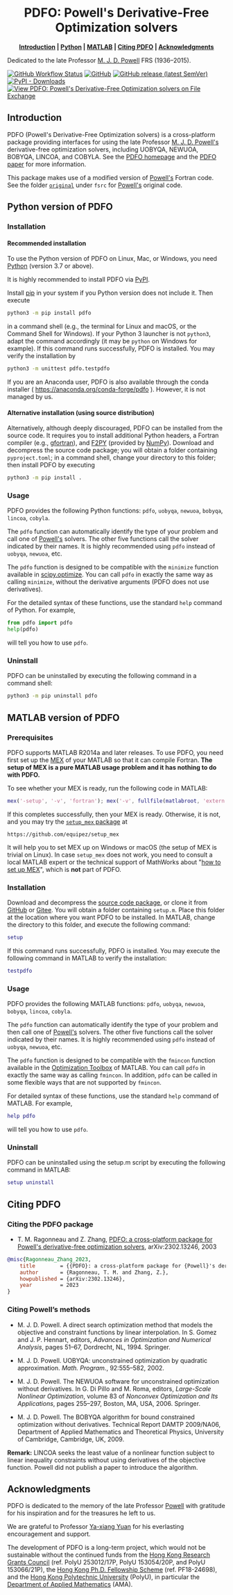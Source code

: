 <h1 align="center">PDFO: Powell's Derivative-Free Optimization solvers</h1>

<p align="center"><b><a href="#introduction">Introduction</a> | <a href="#python-version-of-pdfo">Python</a> | <a href="#matlab-version-of-pdfo">MATLAB</a> | <a href="#citing-pdfo">Citing PDFO</a> | <a href="#acknowledgments">Acknowledgments</a></b></p>

Dedicated to the late Professor [M. J. D. Powell](https://www.zhangzk.net/powell.html) FRS (1936&ndash;2015).

[![GitHub Workflow Status](https://img.shields.io/github/actions/workflow/status/pdfo/pdfo/build.yml?logo=github&style=for-the-badge)](https://github.com/pdfo/pdfo/actions/workflows/build.yml)
[![GitHub](https://img.shields.io/github/license/pdfo/pdfo?logo=github&style=for-the-badge)](https://opensource.org/licenses/BSD-3-Clause/)
[![GitHub release (latest SemVer)](https://img.shields.io/github/v/release/pdfo/pdfo?logo=github&style=for-the-badge)](https://github.com/pdfo/pdfo/releases/)
[![PyPI - Downloads](https://img.shields.io/pypi/dm/pdfo?logo=pypi&style=for-the-badge)](https://pypi.org/project/pdfo/)
[![View PDFO: Powell's Derivative-Free Optimization solvers on File Exchange](https://img.shields.io/badge/MATLAB-File_Exchange-orange?style=for-the-badge)](https://www.mathworks.com/matlabcentral/fileexchange/75195-pdfo-powell-s-derivative-free-optimization-solvers/)

## Introduction

PDFO (Powell's Derivative-Free Optimization solvers) is a cross-platform package
providing interfaces for using the late Professor [M. J. D. Powell's](https://www.zhangzk.net/powell.html)
derivative-free optimization solvers, including UOBYQA, NEWUOA, BOBYQA, LINCOA,
and COBYLA. See the [PDFO homepage](https://www.pdfo.net) and the [PDFO paper](https://arxiv.org/pdf/2302.13246.pdf) for more information.

This package makes use of a modified version of [Powell's](https://www.zhangzk.net/powell.html)
Fortran code. See the folder [`original`](https://github.com/pdfo/pdfo/tree/main/fsrc/original)
under `fsrc` for [Powell's](https://www.zhangzk.net/powell.html) original code.

## Python version of PDFO

### Installation

#### Recommended installation

To use the Python version of PDFO on Linux, Mac, or Windows, you need
[Python](https://www.python.org/) (version 3.7 or above).

It is highly recommended to install PDFO via [PyPI](https://pypi.org).

Install [pip](https://pip.pypa.io/en/stable/installing/) in your system if
you Python version does not include it. Then execute

```bash
python3 -m pip install pdfo
```

in a command shell (e.g., the terminal for Linux and macOS, or the Command
Shell for Windows). If your Python 3 launcher is not `python3`, adapt the
command accordingly (it may be `python` on Windows for example). If this
command runs successfully, PDFO is installed. You may verify the
installation by

```bash
python3 -m unittest pdfo.testpdfo
```

If you are an Anaconda user, PDFO is also available through the conda installer
( https://anaconda.org/conda-forge/pdfo ). However, it is not managed by us.

#### Alternative installation (using source distribution)

Alternatively, although deeply discouraged, PDFO can be installed from the
source code. It requires you to install additional Python headers, a Fortran
compiler (e.g., [gfortran](https://gcc.gnu.org/fortran/)), and
[F2PY](https://numpy.org/doc/stable/f2py/) (provided by
[NumPy](https://numpy.org/)). Download and decompress the source code package;
you will obtain a folder containing `pyproject.toml`; in a command shell,
change your directory to this folder; then install PDFO by executing

```bash
python3 -m pip install .
```

### Usage

PDFO provides the following Python functions:
`pdfo`, `uobyqa`, `newuoa`, `bobyqa`, `lincoa`, `cobyla`.

The `pdfo` function can automatically identify the type of your problem
and call one of [Powell's](https://www.zhangzk.net/powell.html) solvers. The
other five functions call the solver indicated by their names. It is highly
recommended using `pdfo` instead of `uobyqa`, `newuoa`, etc.

The `pdfo` function is designed to be compatible with the `minimize`
function available in [scipy.optimize](https://docs.scipy.org/doc/scipy/reference/optimize.html).
You can call `pdfo` in exactly the same way as calling `minimize`, without the
derivative arguments (PDFO does not use derivatives).

For the detailed syntax of these functions, use the standard `help` command
of Python. For example,

```python
from pdfo import pdfo
help(pdfo)
```

will tell you how to use `pdfo`.

### Uninstall

PDFO can be uninstalled by executing the following command in a command shell:

```bash
python3 -m pip uninstall pdfo
```

## MATLAB version of PDFO

### Prerequisites

PDFO supports MATLAB R2014a and later releases. To use PDFO, you need first
set up the [MEX](https://www.mathworks.com/help/matlab/ref/mex.html) of your
MATLAB so that it can compile Fortran.
**The setup of MEX is a pure MATLAB usage problem and it has nothing to do with PDFO.**

To see whether your MEX is ready, run the following code in MATLAB:

```matlab
mex('-setup', '-v', 'fortran'); mex('-v', fullfile(matlabroot, 'extern', 'examples', 'refbook', 'timestwo.F'));
```

If this completes successfully, then your MEX is ready. Otherwise, it is not, and
you may try the [`setup_mex` package](https://github.com/equipez/setup_mex) at
```
https://github.com/equipez/setup_mex
```
It will help you to set MEX up on Windows or macOS (the setup of MEX is trivial on Linux).
In case `setup_mex` does not work, you need to consult a local MATLAB expert or the technical support of
MathWorks about "[how to set up MEX](https://www.mathworks.com/help/matlab/ref/mex.html)", which is
**not** part of PDFO.

### Installation

Download and decompress the [source code package](https://www.pdfo.net/docs.html#download),
or clone it from [GitHub](https://github.com/pdfo/pdfo) or [Gitee](https://gitee.com/pdfo/pdfo).
You will obtain a folder containing `setup.m`. Place this folder at the location
where you  want PDFO to be installed. In MATLAB, change the directory to this
folder, and execute the following command:

```matlab
setup
```

If this command runs successfully, PDFO is installed. You may execute the
following command in MATLAB to verify the installation:

```matlab
testpdfo
```

### Usage

PDFO provides the following MATLAB functions:
`pdfo`, `uobyqa`, `newuoa`, `bobyqa`, `lincoa`, `cobyla`.

The `pdfo` function can automatically identify the type of your problem
and then call one of [Powell's](https://www.zhangzk.net/powell.html) solvers.
The other five functions call the solver indicated by their names. It is highly
recommended using `pdfo` instead of `uobyqa`, `newuoa`, etc.

The `pdfo` function is designed to be compatible with the `fmincon`
function available in the [Optimization Toolbox](https://www.mathworks.com/products/optimization.html)
of MATLAB. You can call `pdfo` in exactly the same way as calling `fmincon`. In
addition, `pdfo` can be  called in some flexible ways that are not supported by
`fmincon`.

For detailed syntax of these functions, use the standard `help` command
of MATLAB. For example,

```matlab
help pdfo
```

will tell you how to use `pdfo`.

### Uninstall

PDFO can be uninstalled using the setup.m script by executing the following
command in MATLAB:

```matlab
setup uninstall
```

## Citing PDFO

### Citing the PDFO package

- T. M. Ragonneau and Z. Zhang, [PDFO: a cross-platform package for Powell's derivative-free optimization solvers](https://arxiv.org/pdf/2302.13246.pdf), arXiv:2302.13246, 2003
```bibtex
@misc{Ragonneau_Zhang_2023,
    title        = {{PDFO}: a cross-platform package for {Powell}'s derivative-free optimization solvers},
    author       = {Ragonneau, T. M. and Zhang, Z.},
    howpublished = {arXiv:2302.13246},
    year         = 2023
}
```


### Citing Powell’s methods

- M. J. D. Powell. A direct search optimization method that models the objective and constraint functions by linear interpolation. In S. Gomez and J. P. Hennart, editors, *Advances in Optimization and Numerical Analysis*, pages 51–67, Dordrecht, NL, 1994. Springer.

- M. J. D. Powell. UOBYQA: unconstrained optimization by quadratic approximation. *Math. Program.*, 92:555–582, 2002.

- M. J. D. Powell. The NEWUOA software for unconstrained optimization without derivatives. In G. Di Pillo and M. Roma, editors, *Large-Scale Nonlinear Optimization*, volume 83 of *Nonconvex Optimization and Its Applications*, pages 255–297, Boston, MA, USA, 2006. Springer.

- M. J. D. Powell. The BOBYQA algorithm for bound constrained optimization without derivatives. Technical Report DAMTP 2009/NA06, Department of Applied Mathematics and Theoretical Physics, University of Cambridge, Cambridge, UK, 2009.

**Remark:** LINCOA seeks the least value of a nonlinear function subject to
linear inequality constraints without using derivatives of the objective
function. Powell did not publish a paper to introduce the algorithm.

## Acknowledgments

PDFO is dedicated to the memory of the late Professor [Powell](https://www.zhangzk.net/powell.html)
with gratitude for his inspiration and for the treasures he left to us.

We are grateful to Professor [Ya-xiang Yuan](http://lsec.cc.ac.cn/~yyx/) for his
everlasting encouragement and support.

The development of PDFO is a long-term project, which would not be sustainable without the continued
funds from the [Hong Kong Research Grants Council](https://www.ugc.edu.hk/eng/rgc)
(ref. PolyU 253012/17P, PolyU 153054/20P, and PolyU 153066/21P),
the [Hong Kong Ph.D. Fellowship Scheme](https://cerg1.ugc.edu.hk/hkpfs) (ref. PF18-24698),
and the [Hong Kong Polytechnic University](https://www.polyu.edu.hk) (PolyU),
in particular the [Department of Applied Mathematics](https://www.polyu.edu.hk/ama) (AMA).
